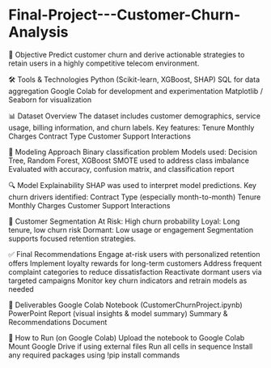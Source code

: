 # Final-Project---Customer-Churn-Analysis
📌 Objective
Predict customer churn and derive actionable strategies to retain users in a highly competitive telecom environment.

🛠️ Tools & Technologies
Python (Scikit-learn, XGBoost, SHAP)
SQL for data aggregation
Google Colab for development and experimentation
Matplotlib / Seaborn for visualization

📊 Dataset Overview
The dataset includes customer demographics, service usage, billing information, and churn labels. Key features:
Tenure
Monthly Charges
Contract Type
Customer Support Interactions

🧠 Modeling Approach
Binary classification problem
Models used: Decision Tree, Random Forest, XGBoost
SMOTE used to address class imbalance
Evaluated with accuracy, confusion matrix, and classification report

🔍 Model Explainability
SHAP was used to interpret model predictions. Key churn drivers identified:
Contract Type (especially month-to-month)
Tenure
Monthly Charges
Customer Support Interactions

👥 Customer Segmentation
At Risk: High churn probability
Loyal: Long tenure, low churn risk
Dormant: Low usage or engagement
Segmentation supports focused retention strategies.

✅ Final Recommendations
Engage at-risk users with personalized retention offers
Implement loyalty rewards for long-term customers
Address frequent complaint categories to reduce dissatisfaction
Reactivate dormant users via targeted campaigns
Monitor key churn indicators and retrain models as needed

📁 Deliverables
Google Colab Notebook (CustomerChurnProject.ipynb)
PowerPoint Report (visual insights & model summary)
Summary & Recommendations Document

🚀 How to Run (on Google Colab)
Upload the notebook to Google Colab
Mount Google Drive if using external files
Run all cells in sequence
Install any required packages using !pip install commands
